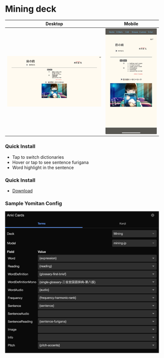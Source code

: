# Mining deck

Desktop                                                      |  Mobile
:--------------------------------------------------------: |:---------------------------------------------------------:
![](./mining-deck/desktop.webp)  |  ![](./mining-deck/mobile.webp)

### Quick Install

- Tap to switch dictionaries
- Hover or tap to see sentence furigana
- Word highlight in the sentence

### Quick Install

- [Download](https://raw.githubusercontent.com/vigneshwar221B/jp-study/main/mining-deck/mining.apkg)

### Sample Yomitan Config

![](./mining-deck/yomi.webp)